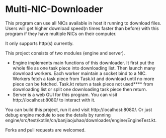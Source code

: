 # Multi-NIC-Downloader

This program can use all NICs available in host it running to download files.
Users will get higher download speed(n times faster than before) with this program if they have multiple NICs on their computer.

It only supports http(s) currently.

This project consists of two modules (engine and server).

+ Engine implements main functions of this downloader.
It first put the whole file as one task piece into downloading list. 
Then launch many download workers.
Each worker maintain a socket bind to a NIC.
Workers fetch a task piece from Task.kt and download until no more piece can be fetched.
Task.kt return a task piece not used**** from downloading list or split one downloading task piece then return.
+ Server is a web GUI for this program. You can visit http://localhost:8080/ to interact with it.

You can build this project, run it and visit http://localhost:8080/.
Or just debug engine module to see the details by running engine/src/test/kotlin/cn/banjiaojuhao/downloader/engine/EngineTest.kt.

Forks and pull requests are welcomed.
